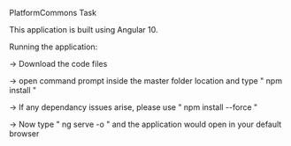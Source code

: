 PlatformCommons Task

This application is built using Angular 10. 

Running the application: 

-> Download the code files

-> open command prompt inside the master folder location and type " npm install " 

-> If any dependancy issues arise, please use " npm install --force "

-> Now type " ng serve -o " and the application would open in your default browser